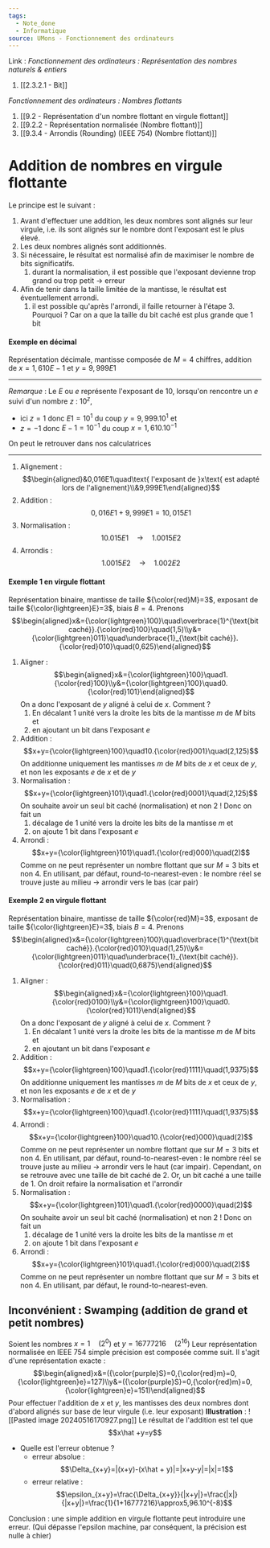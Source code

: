 ```yaml
---
tags:
  - Note_done
  - Informatique
source: UMons - Fonctionnement des ordinateurs
---
```


Link :
_Fonctionnement des ordinateurs : Représentation des nombres naturels & entiers_
1. [[2.3.2.1 - Bit]]

_Fonctionnement des ordinateurs : Nombres flottants_
1. [[9.2 - Représentation d'un nombre flottant en virgule flottant]]
2. [[9.2.2 - Représentation normalisée (Nombre flottant)]]
3. [[9.3.4 - Arrondis (Rounding) (IEEE 754) (Nombre flottant)]]

# Addition de nombres en virgule flottante
Le principe est le suivant :
1. Avant d'effectuer une addition, les deux nombres sont alignés sur leur virgule, i.e. ils sont alignés sur le nombre dont l'exposant est le plus élevé. 
2. Les deux nombres alignés sont additionnés. 
3. Si nécessaire, le résultat est normalisé afin de maximiser le nombre de bits significatifs. 
	1. durant la normalisation, il est possible que l'exposant devienne trop grand ou trop petit → erreur 
4. Afin de tenir dans la taille limitée de la mantisse, le résultat est éventuellement arrondi. 
	1. il est possible qu'après l'arrondi, il faille retourner à l'étape 3. Pourquoi ? Car on a que la taille du bit caché est plus grande que 1 bit

#### Exemple en décimal
Représentation décimale, mantisse composée de $M=4$ chiffres, addition de $x = 1,610E-1$ et $y = 9,999E1$ 

---
_Remarque_ :
Le $E$ ou $e$ représente l'exposant de 10, lorsqu'on rencontre un $e$ suivi d'un nombre $z$ : $10^z$, 
- ici $z=1$ donc $E1=10^1$ du coup $y=9,999.10^1$ et 
- $z=-1$ donc $E-1=10^{-1}$ du coup $x=1,610.10^{-1}$

On peut le retrouver dans nos calculatrices

---

1. Alignement : $$\begin{aligned}&0,016E1\quad\text{ l'exposant de }x\text{ est adapté lors de l'alignement}\\&9,999E1\end{aligned}$$
2. Addition : $$0,016E1+9,999E1=10,015E1$$
3. Normalisation : $$10.015E1\quad→\quad1.0015E2$$
4. Arrondis : $$1.0015E2\quad→\quad1.002E2$$

#### Exemple 1 en virgule flottant
Représentation binaire, mantisse de taille ${\color{red}M}=3$, exposant de taille ${\color{lightgreen}E}=3$, biais $B=4$. 
Prenons $$\begin{aligned}x&={\color{lightgreen}100}\quad\overbrace{1}^{\text{bit caché}}.{\color{red}100}\quad(1,5)\\y&={\color{lightgreen}011}\quad\underbrace{1}_{\text{bit caché}}.{\color{red}010}\quad(0,625)\end{aligned}$$
1. Aligner : $$\begin{aligned}x&={\color{lightgreen}100}\quad1.{\color{red}100}\\y&={\color{lightgreen}100}\quad0.{\color{red}101}\end{aligned}$$ On a donc l'exposant de $y$ aligné à celui de $x$. Comment ? 
	1. En décalant 1 unité vers la droite les bits de la mantisse $m$ de $M$ bits et 
	2. en ajoutant un bit dans l'exposant $e$ 
2. Addition : $$x+y={\color{lightgreen}100}\quad10.{\color{red}001}\quad(2,125)$$ On additionne uniquement les mantisses $m$ de $M$ bits de $x$ et ceux de $y$, et non les exposants $e$ de $x$ et de $y$ 
3. Normalisation : $$x+y={\color{lightgreen}101}\quad1.{\color{red}0001}\quad(2,125)$$ On souhaite avoir un seul bit caché (normalisation) et non 2 ! Donc on fait un 
	1. décalage de 1 unité vers la droite les bits de la mantisse $m$ et 
	2. on ajoute 1 bit dans l'exposant $e$ 
4. Arrondi : $$x+y={\color{lightgreen}101}\quad1.{\color{red}000}\quad(2)$$ Comme on ne peut représenter un nombre flottant que sur $M=3$ bits et non $4$. En utilisant, par défaut, round-to-nearest-even : le nombre réel se trouve juste au milieu → arrondir vers le bas (car pair)

#### Exemple 2 en virgule flottant
Représentation binaire, mantisse de taille ${\color{red}M}=3$, exposant de taille ${\color{lightgreen}E}=3$, biais $B=4$. 
Prenons $$\begin{aligned}x&={\color{lightgreen}100}\quad\overbrace{1}^{\text{bit caché}}.{\color{red}010}\quad(1,25)\\y&={\color{lightgreen}011}\quad\underbrace{1}_{\text{bit caché}}.{\color{red}011}\quad(0,6875)\end{aligned}$$
1. Aligner : $$\begin{aligned}x&={\color{lightgreen}100}\quad1.{\color{red}0100}\\y&={\color{lightgreen}100}\quad0.{\color{red}1011}\end{aligned}$$ On a donc l'exposant de $y$ aligné à celui de $x$. Comment ? 
	1. En décalant 1 unité vers la droite les bits de la mantisse $m$ de $M$ bits et 
	2. en ajoutant un bit dans l'exposant $e$ 
2. Addition : $$x+y={\color{lightgreen}100}\quad1.{\color{red}1111}\quad(1,9375)$$ On additionne uniquement les mantisses $m$ de $M$ bits de $x$ et ceux de $y$, et non les exposants $e$ de $x$ et de $y$ 
3. Normalisation : $$x+y={\color{lightgreen}100}\quad1.{\color{red}1111}\quad(1,9375)$$
4. Arrondi : $$x+y={\color{lightgreen}100}\quad10.{\color{red}000}\quad(2)$$ Comme on ne peut représenter un nombre flottant que sur $M=3$ bits et non $4$. En utilisant, par défaut, round-to-nearest-even : le nombre réel se trouve juste au milieu → arrondir vers le haut (car impair). Cependant, on se retrouve avec une taille de bit caché de 2. Or, un bit caché a une taille de 1. On droit refaire la normalisation et l'arrondir
5. Normalisation : $$x+y={\color{lightgreen}101}\quad1.{\color{red}0000}\quad(2)$$ On souhaite avoir un seul bit caché (normalisation) et non 2 ! Donc on fait un 
	1. décalage de 1 unité vers la droite les bits de la mantisse $m$ et 
	2. on ajoute 1 bit dans l'exposant $e$ 
6. Arrondi : $$x+y={\color{lightgreen}101}\quad1.{\color{red}000}\quad(2)$$ Comme on ne peut représenter un nombre flottant que sur $M=3$ bits et non $4$. En utilisant, par défaut, le round-to-nearest-even. 

## Inconvénient : Swamping (addition de grand et petit nombres)
Soient les nombres $x=1\quad(2^0)$ et $y=16777216 \quad(2^{16})$ 
Leur représentation normalisée en IEEE 754 simple précision est composée comme suit. Il s'agit d'une représentation exacte : $$\begin{aligned}x&=({\color{purple}S}=0,{\color{red}m}=0,{\color{lightgreen}e}=127)\\y&=({\color{purple}S}=0,{\color{red}m}=0,{\color{lightgreen}e}=151)\end{aligned}$$ Pour effectuer l'addition de $x$ et $y$, les mantisses des deux nombres dont d'abord alignés sur base de leur virgule (i.e. leur exposant)
**Illustration** : ![[Pasted image 20240516170927.png]]
Le résultat de l'addition est tel que $$x\hat +y=y$$
- Quelle est l'erreur obtenue ? 
	- erreur absolue : $$\Delta_{x+y}=|(x+y)-(x\hat + y)|=|x+y-y|=|x|=1$$ 
	- erreur relative : $$\epsilon_{x+y}=\frac{\Delta_{x+y}}{|x+y|}=\frac{|x|}{|x+y|}=\frac{1}{1+16777216}\approx5,96.10^{-8}$$

Conclusion : une simple addition en virgule flottante peut introduire une erreur. (Qui dépasse l'epsilon machine, par conséquent, la précision est nulle à chier)